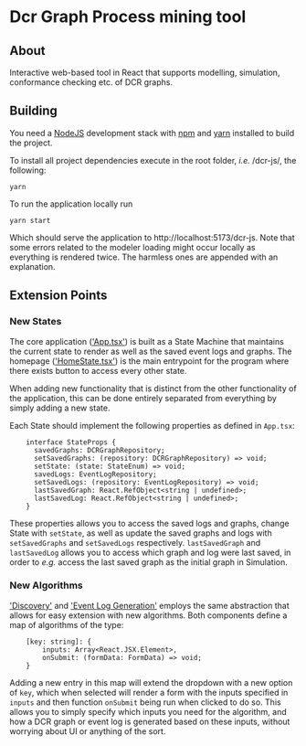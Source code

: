 # Dcr Graph Process mining tool
 
## About
 
Interactive web-based tool in React that supports modelling, simulation, conformance checking etc. of DCR graphs.
 
## Building
 
You need a [NodeJS](http://nodejs.org) development stack with [npm](https://npmjs.org) and [yarn](https://classic.yarnpkg.com/lang/en/docs/install/#windows-stable) installed to build the project.
 
To install all project dependencies execute in the root folder, *i.e.* /dcr-js/, the following: 
 
```
yarn
```

To run the application locally run

```
yarn start
```
 
Which should serve the application to http://localhost:5173/dcr-js. Note that some errors related to the modeler loading might occur locally as everything is rendered twice. The harmless ones are appended with an explanation.

## Extension Points

### New States

The core application (['App.tsx'](https://github.com/hugoalopez-dtu/dcr-js/tree/main/app/src/App.tsx)) is built as a State Machine that maintains the current state to render as well as the saved event logs and graphs. The homepage (['HomeState.tsx'](https://github.com/hugoalopez-dtu/dcr-js/tree/main/app/src/components/HomeState.tsx)) is the main entrypoint for the program where there exists button to access every other state.

When adding new functionality that is distinct from the other functionality of the application, this can be done entirely separated from everything by simply adding a new state.

Each State should implement the following properties as defined in `App.tsx`:
```
    interface StateProps {
      savedGraphs: DCRGraphRepository;
      setSavedGraphs: (repository: DCRGraphRepository) => void;
      setState: (state: StateEnum) => void;
      savedLogs: EventLogRepository;
      setSavedLogs: (repository: EventLogRepository) => void;
      lastSavedGraph: React.RefObject<string | undefined>;
      lastSavedLog: React.RefObject<string | undefined>;
    }
```
These properties allows you to access the saved logs and graphs, change State with `setState`, as well as update the saved graphs and logs with `setSavedGraphs` and `setSavedLogs` respectively. `lastSavedGraph` and `lastSavedLog` allows you to access which graph and log were last saved, in order to *e.g.* access the last saved graph as the initial graph in Simulation.

### New Algorithms 

['Discovery'](https://github.com/hugoalopez-dtu/dcr-js/tree/main/app/src/components/DiscoveryState.tsx) and ['Event Log Generation'](https://github.com/hugoalopez-dtu/dcr-js/tree/main/app/src/components/EventLogGenerationState.tsx) employs the same abstraction that allows for easy extension with new algorithms. Both components define a map of algorithms of the type:
```
    [key: string]: {
        inputs: Array<React.JSX.Element>,
        onSubmit: (formData: FormData) => void;
    }
```
Adding a new entry in this map will extend the dropdown with a new option of `key`, which when selected will render a form with the inputs specified in `inputs` and then function `onSubmit` being run when clicked to do so. This allows you to simply specify which inputs you need for the algorithm, and how a DCR graph or event log is generated based on these inputs, without worrying about UI or anything of the sort.